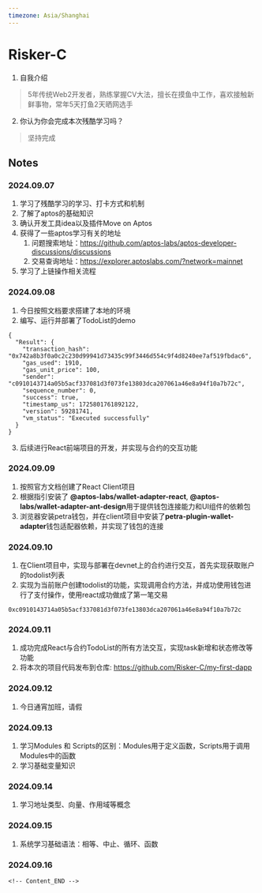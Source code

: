 ```yaml
---
timezone: Asia/Shanghai
---
```


# Risker-C

1. 自我介绍
> 5年传统Web2开发者，熟练掌握CV大法，擅长在摸鱼中工作，喜欢接触新鲜事物，常年5天打鱼2天晒网选手

2. 你认为你会完成本次残酷学习吗？
> 坚持完成

## Notes

<!-- Content_START -->

### 2024.09.07

1. 学习了残酷学习的学习、打卡方式和机制
2. 了解了aptos的基础知识
3. 确认开发工具idea以及插件Move on Aptos
4. 获得了一些aptos学习有关的地址
   1. 问题搜索地址：https://github.com/aptos-labs/aptos-developer-discussions/discussions
   2. 交易查询地址：https://explorer.aptoslabs.com/?network=mainnet
5. 学习了上链操作相关流程

### 2024.09.08
1. 今日按照文档要求搭建了本地的环境
2. 编写、运行并部署了TodoList的demo
```
{
  "Result": {
    "transaction_hash": "0x742a8b3f0a0c2c230d99941d73435c99f3446d554c9f4d8240ee7af519fbdac6",
    "gas_used": 1910,
    "gas_unit_price": 100,
    "sender": "c0910143714a05b5acf337081d3f073fe13803dca207061a46e8a94f10a7b72c",
    "sequence_number": 0,
    "success": true,
    "timestamp_us": 1725801761892122,
    "version": 59281741,
    "vm_status": "Executed successfully"
  }
}
```
3. 后续进行React前端项目的开发，并实现与合约的交互功能

### 2024.09.09
1. 按照官方文档创建了React Client项目
2. 根据指引安装了 **@aptos-labs/wallet-adapter-react**, **@aptos-labs/wallet-adapter-ant-design**用于提供钱包连接能力和UI组件的依赖包
3. 浏览器安装petra钱包，并在client项目中安装了**petra-plugin-wallet-adapter**钱包适配器依赖，并实现了钱包的连接

### 2024.09.10
1. 在Client项目中，实现与部署在devnet上的合约进行交互，首先实现获取账户的todolist列表
2. 实现为当前账户创建todolist的功能，实现调用合约方法，并成功使用钱包进行了支付操作，使用react成功做成了第一笔交易
```
0xc0910143714a05b5acf337081d3f073fe13803dca207061a46e8a94f10a7b72c
```
### 2024.09.11
1. 成功完成React与合约TodoList的所有方法交互，实现task新增和状态修改等功能
2. 将本次的项目代码发布到仓库: <https://github.com/Risker-C/my-first-dapp>
### 2024.09.12

1. 今日通宵加班，请假

### 2024.09.13

1. 学习Modules 和 Scripts的区别：Modules用于定义函数，Scripts用于调用Modules中的函数
2. 学习基础变量知识
### 2024.09.14

1. 学习地址类型、向量、作用域等概念

### 2024.09.15

1. 系统学习基础语法：相等、中止、循环、函数

### 2024.09.16



```
<!-- Content_END -->
